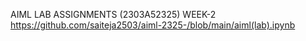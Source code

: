  AIML LAB ASSIGNMENTS (2303A52325)
 WEEK-2
 https://github.com/saiteja2503/aiml-2325-/blob/main/aiml(lab).ipynb
